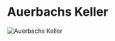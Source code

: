 <link rel="stylesheet" href="/Buchstadt-Leipzig/css/style.css">

# Auerbachs Keller

![Auerbachs Keller](https://upload.wikimedia.org/wikipedia/commons/e/e5/Auerbachs_Keller_-_Mephistopheles_and_Faust_sculpture.jpg)
